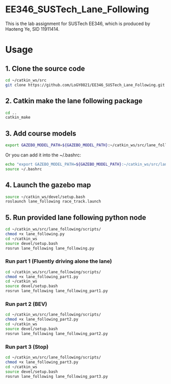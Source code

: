 # EE346_SUSTech_Lane_Following
This is the lab assignment for SUSTech EE346, which is produced by Haoteng Ye, SID 11911414.

# Usage

## 1. Clone the source code
```bash
cd ~/catkin_ws/src
git clone https://github.com/LoGY0821/EE346_SUSTech_Lane_Following.git
```

## 2. Catkin make the lane following package
```bash
cd ..
catkin_make
```

## 3. Add course models
```bash
export GAZEBO_MODEL_PATH=${GAZEBO_MODEL_PATH}:~/catkin_ws/src/lane_following/models
```
   Or you can add it into the ~/.bashrc: 

```bash
echo "export GAZEBO_MODEL_PATH=${GAZEBO_MODEL_PATH}:~/catkin_ws/src/lane_following/models" >> ~/.bashrc
source ~/.bashrc
```

## 4. Launch the gazebo map
```bash
source ~/catkin_ws/devel/setup.bash
roslaunch lane_following race_track.launch 
```

## 5. Run provided lane following python node

```bash
cd ~/catkin_ws/src/lane_following/scripts/
chmod +x lane_following.py
cd ~/catkin_ws
source devel/setup.bash
rosrun lane_following lane_following.py
```

### Run part 1 (Fluently driving alone the lane)

```bash
cd ~/catkin_ws/src/lane_following/scripts/
chmod +x lane_following_part1.py
cd ~/catkin_ws
source devel/setup.bash
rosrun lane_following lane_following_part1.py
```

### Run part 2 (BEV)

```bash
cd ~/catkin_ws/src/lane_following/scripts/
chmod +x lane_following_part2.py
cd ~/catkin_ws
source devel/setup.bash
rosrun lane_following lane_following_part2.py
```

### Run part 3 (Stop)

```bash
cd ~/catkin_ws/src/lane_following/scripts/
chmod +x lane_following_part3.py
cd ~/catkin_ws
source devel/setup.bash
rosrun lane_following lane_following_part3.py
```
